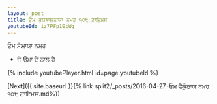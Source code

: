 ```yaml
---
layout: post
title: ਓਮ ਭਯਨਾਸ਼ਨਾਯਾ ਨਮਹ ੧੦੮ ਟਾਇਮਸ
youtubeId: iz7PFp1EcWg
---
```

 
 
 ਓਮ ਸੋਮਾਯਾ ਨਮਹ  
 
 -  ਜੋ ਉਮਾ ਦੇ ਨਾਲ ਹੈ 
 
  
 
  
 
 
 
 
 
 


{% include youtubePlayer.html id=page.youtubeId %}
 
[Next]({{ site.baseurl }}{% link  split2/_posts/2016-04-27-ਓਮ ਵੈਕੁੰਠਾਯ ਨਮਹ ੧੦੮ ਟਾਇਮਸ.md%})
 
